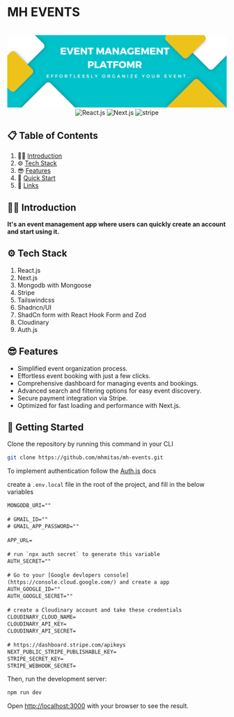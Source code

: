 # MH EVENTS

<div align="center">
  <br />
    <a href="https://mhmitas.vercel.app/" target="_blank">
      <img src="https://github.com/mhmitas/mh-events/blob/edit-readme-file/public/images/Screenshot.png?raw=true" alt="Project Banner">
    </a>
  <br />

  <div>
   <img src="https://img.shields.io/badge/-React_JS-blue?style=for-the-badge&logoColor=white&logo=react&color=61DAFB" alt="React.js" />
    <img src="https://img.shields.io/badge/-Next_JS_14-black?style=for-the-badge&logoColor=white&logo=nextdotjs&color=000000" alt="Next.js" />
    <img src="https://img.shields.io/badge/-Stripe-black?style=for-the-badge&logoColor=white&logo=stripe&color=008CDD" alt="stripe" />
  </div>
</div>


## 📋 <a name="table">Table of Contents</a>

1. 💁‍♂️ [Introduction](#introduction)
2. ⚙️ [Tech Stack](#tech-stack)
3. 😎 [Features](#features)
4. 🚎 [Quick Start](#getting-started)
5. 🔗 [Links](#links)

## <a name="introduction">💁‍♂️ Introduction</a>
**It's an event management app where users can quickly create an account and start using it.**<br/>

## <a name="tech-stack">⚙️ Tech Stack</a>
1. React.js
2. Next.js
3. Mongodb with Mongoose
4. Stripe
5. Tailswindcss
6. Shadncn/UI
7. ShadCn form with React Hook Form and Zod
8. Cloudinary
9. Auth.js

## <a name="features">😎 Features</a>

- Simplified event organization process.
- Effortless event booking with just a few clicks.
- Comprehensive dashboard for managing events and bookings.
- Advanced search and filtering options for easy event discovery.
- Secure payment integration via Stripe.
- Optimized for fast loading and performance with Next.js.


## <a name="getting-started">🚎 Getting Started</a>

Clone the repository by running this command in your CLI
```bash
git clone https://github.com/mhmitas/mh-events.git
```
To implement authentication follow the [Auth.js](https://authjs.dev/) docs

create a `.env.local` file in the root of the project, and fill in the below variables
```env
MONGODB_URI=""

# GMAIL_ID=""
# GMAIL_APP_PASSWORD=""

APP_URL=

# run `npx auth secret` to generate this variable
AUTH_SECRET=""

# Go to your [Google devlopers console](https://console.cloud.google.com/) and create a app 
AUTH_GOOGLE_ID=""
AUTH_GOOGLE_SECRET=""

# create a Cloudinary account and take these credentials
CLOUDINARY_CLOUD_NAME=
CLOUDINARY_API_KEY=
CLOUDINARY_API_SECRET=

# https://dashboard.stripe.com/apikeys
NEXT_PUBLIC_STRIPE_PUBLISHABLE_KEY=
STRIPE_SECRET_KEY=
STRIPE_WEBHOOK_SECRET=
```


Then, run the development server:

```bash
npm run dev
```

Open [http://localhost:3000](http://localhost:3000) with your browser to see the result.
